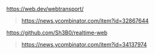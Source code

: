 https://web.dev/webtransport/
> https://news.ycombinator.com/item?id=32867644

https://github.com/Sh3B0/realtime-web
> https://news.ycombinator.com/item?id=34137974